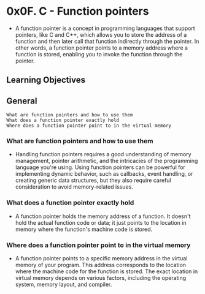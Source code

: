# 0x0F. C - Function pointers
- A function pointer is a concept in programming languages that support pointers, like C and C++, which allows you to store the address of a function and then later call that function indirectly through the pointer. In other words, a function pointer points to a memory address where a function is stored, enabling you to invoke the function through the pointer.

## Learning Objectives

## General
	What are function pointers and how to use them
	What does a function pointer exactly hold
	Where does a function pointer point to in the virtual memory

### What are function pointers and how to use them
- Handling function pointers requires a good understanding of memory management, pointer arithmetic, and the intricacies of the programming language you're using. Using function pointers can be powerful for implementing dynamic behavior, such as callbacks, event handling, or creating generic data structures, but they also require careful consideration to avoid memory-related issues.

### What does a function pointer exactly hold
- A function pointer holds the memory address of a function. It doesn't hold the actual function code or data; it just points to the location in memory where the function's machine code is stored.

### Where does a function pointer point to in the virtual memory
- A function pointer points to a specific memory address in the virtual memory of your program. This address corresponds to the location where the machine code for the function is stored. The exact location in virtual memory depends on various factors, including the operating system, memory layout, and compiler.
